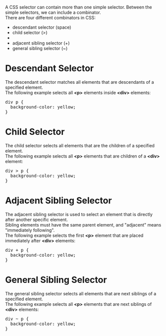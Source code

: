 A CSS selector can contain more than one simple selector. Between the simple selectors, we can include a combinator.
<br>
There are four different combinators in CSS:
<ul>
  <li>descendant selector (space)</li>
  <li>child selector (&gt;)<li>
  <li>adjacent sibling selector (+)</li>
  <li>general sibling selector (~)</li>
</ul>
<h1>Descendant Selector</h1>
The descendant selector matches all elements that are descendants of a specified element.
<br>
The following example selects all <b>&lt;p&gt;</b> elements inside <b>&lt;div&gt;</b> elements:
<pre>
div p {
  background-color: yellow;
}
</pre>
<h1>Child Selector</h1>
The child selector selects all elements that are the children of a specified element.
<br>
The following example selects all <b>&lt;p&gt;</b> elements that are children of a <b>&lt;div&gt;</b> element:
<pre>
div &gt; p {
  background-color: yellow;
}
</pre>
<h1>Adjacent Sibling Selector</h1>
The adjacent sibling selector is used to select an element that is directly after another specific element.
<br>
Sibling elements must have the same parent element, and "adjacent" means "immediately following".
<br>
The following example selects the first <b>&lt;p&gt;</b> element that are placed immediately after <b>&lt;div&gt;</b> elements:
<pre>
div + p {
  background-color: yellow;
}
</pre>
<h1>General Sibling Selector</h1>
The general sibling selector selects all elements that are next siblings of a specified element.
<br>
The following example selects all <b>&lt;p&gt;</b> elements that are next siblings of <b>&lt;div&gt;</b> elements:
<pre>
div ~ p {
  background-color: yellow;
}
</pre>
